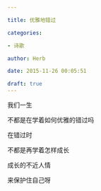 ```yaml
---

title: 优雅地错过

categories:

- 诗歌

author: Herb

date: 2015-11-26 00:05:51

draft: true
---
```


我们一生

不都是在学着如何优雅的错过吗

在错过时

不都是再学着怎样成长

成长的不近人情

来保护住自己呀